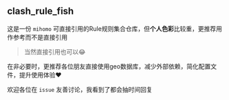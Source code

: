 ## clash_rule_fish
这是一份 `mihomo` 可直接引用的Rule规则集合仓库，但**个人色彩**比较重，更推荐用作参考而不是直接引用
> 当然直接引用也可以😂

在非必要时，更推荐各位朋友直接使用geo数据库，减少外部依赖，简化配置文件，提升使用体验❤️

欢迎各位在 `issue` 友善讨论，我看到了都会抽时间回复
